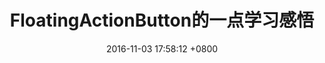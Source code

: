 ---
layout: post
title: "FloatingActionButton的一点学习感悟"
date:  2016-11-03 17:58:12 +0800
categories: ["技术", "编程", "Android"]
tag: ["Android", "FloatingActionButton"]
---